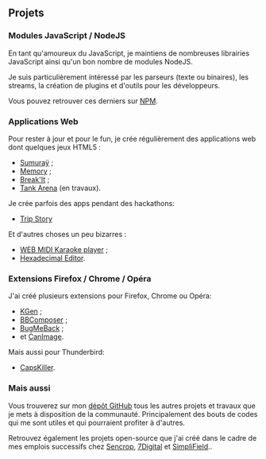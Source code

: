 <!--VarStream
title=Mes projets
description=Découvrez tous les projets que je mène et qui touchent de près ou de loin au développement web.
shortTitle=Projets
shortDesc=Découvrez mes divers projets
keywords.+=JavaScript
keywords.+=développeur
keywords.+=Nicolas
keywords.+=Froidure
keywords.+=projets
keywords.+=développement
keywords.+=web
lang=fr
location=FR
-->

## Projets

### Modules JavaScript / NodeJS

En tant qu'amoureux du JavaScript, je maintiens de nombreuses librairies
 JavaScript ainsi qu'un bon nombre de modules NodeJS.

Je suis particulièrement intéressé par les parseurs (texte ou binaires), les
 streams, la création de plugins et d'outils
 pour les développeurs.

Vous pouvez retrouver ces derniers sur
 [NPM](https://www.npmjs.org/~nfroidure "Voir mon profil NPM").

### Applications Web

Pour rester à jour et pour le fun, je crée régulièrement des applications web
 dont quelques jeux HTML5 :
* [Sumuraÿ](http://sumuray.insertafter.com/) ;
* [Memory](http://memory.insertafter.com/) ;
* [Break'It](http://breakit.insertafter.com/) ;
* [Tank Arena](http://tank.elitwork.com/) (en travaux).

Je crée parfois des apps pendant des hackathons:
* [Trip Story](http://tripstory.insertafter.com/)

Et d'autres choses un peu bizarres :
* [WEB MIDI Karaoke player](http://karaoke.insertafter.com/) ;
* [Hexadecimal Editor](http://hexa.insertafter.com/).

### Extensions Firefox / Chrome / Opéra

J'ai créé plusieurs extensions pour Firefox, Chrome ou Opéra:
* [KGen](https://addons.mozilla.org/firefox/addon/kgen) ;
* [BBComposer](https://addons.mozilla.org/firefox/addon/bbcomposer) ;
* [BugMeBack](https://github.com/nfroidure/BugMeBack) ;
* et [CanImage](https://addons.mozilla.org/firefox/addon/canimage/).

Mais aussi pour Thunderbird:
* [CapsKiller](https://addons.mozilla.org/thunderbird/addon/caps-killer/).

### Mais aussi

Vous trouverez sur mon [dépôt GitHub](http://github.com/nfroidure) tous les
 autres projets et travaux que je mets à disposition de la communauté.
 Principalement des bouts de codes qui me sont utiles et qui pourraient
 profiter à d'autres.

Retrouvez également les projets open-source que j'ai créé dans le cadre de mes
 emplois successifs chez
 [Sencrop](https://github.com/Sencrop), [7Digital](https://github.com/7Digital) et
 [SimpliField](https://github.com/SimpliField)..
